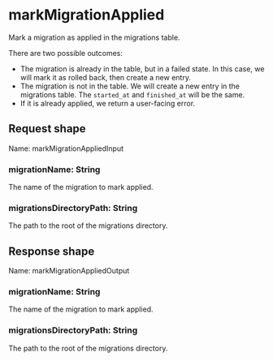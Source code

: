 # markMigrationApplied

Mark a migration as applied in the migrations table.

There are two possible outcomes:

- The migration is already in the table, but in a failed state. In this case, we will mark it
as rolled back, then create a new entry.
- The migration is not in the table. We will create a new entry in the migrations table. The
`started_at` and `finished_at` will be the same.
- If it is already applied, we return a user-facing error.



## Request shape

Name: markMigrationAppliedInput

### migrationName: String

The name of the migration to mark applied.

### migrationsDirectoryPath: String

The path to the root of the migrations directory.

## Response shape

Name: markMigrationAppliedOutput

### migrationName: String

The name of the migration to mark applied.

### migrationsDirectoryPath: String

The path to the root of the migrations directory.

